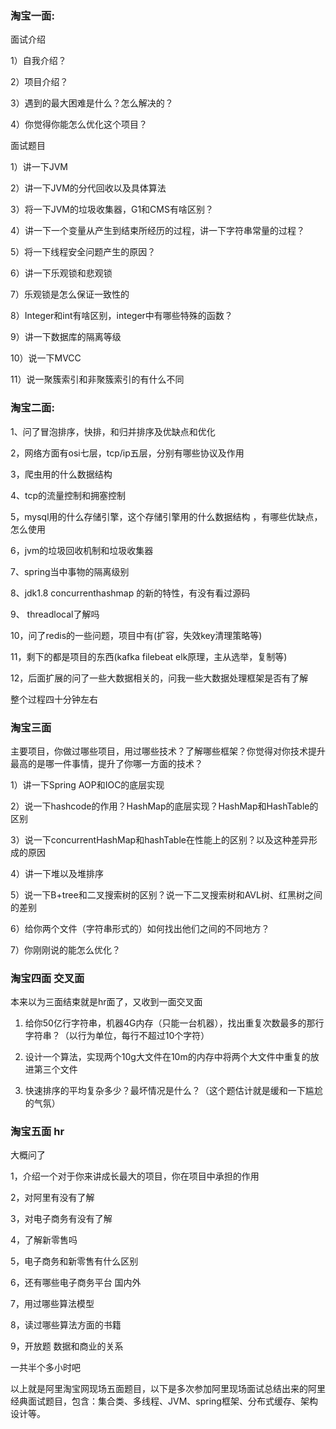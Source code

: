 ### 淘宝一面:
面试介绍

1）自我介绍？

2）项目介绍？

3）遇到的最大困难是什么？怎么解决的？

4）你觉得你能怎么优化这个项目？

面试题目

1）讲一下JVM

2）讲一下JVM的分代回收以及具体算法

3）将一下JVM的垃圾收集器，G1和CMS有啥区别？

4）讲一下一个变量从产生到结束所经历的过程，讲一下字符串常量的过程？

5）将一下线程安全问题产生的原因？

6）讲一下乐观锁和悲观锁

7）乐观锁是怎么保证一致性的

8）Integer和int有啥区别，integer中有哪些特殊的函数？

9）讲一下数据库的隔离等级

10）说一下MVCC

11）说一聚簇索引和非聚簇索引的有什么不同

### 淘宝二面:
1、问了冒泡排序，快排，和归并排序及优缺点和优化

2，网络方面有osi七层，tcp/ip五层，分别有哪些协议及作用

3，爬虫用的什么数据结构

4、tcp的流量控制和拥塞控制

5，mysql用的什么存储引擎，这个存储引擎用的什么数据结构 ，有哪些优缺点，怎么使用

6，jvm的垃圾回收机制和垃圾收集器

7、spring当中事物的隔离级别

8、jdk1.8 concurrenthashmap 的新的特性，有没有看过源码

9、 threadlocal了解吗

10，问了redis的一些问题，项目中有(扩容，失效key清理策略等)

11，剩下的都是项目的东西(kafka filebeat elk原理，主从选举，复制等)

12，后面扩展的问了一些大数据相关的，问我一些大数据处理框架是否有了解

整个过程四十分钟左右

### 淘宝三面
主要项目，你做过哪些项目，用过哪些技术？了解哪些框架？你觉得对你技术提升最高的是哪一件事情，提升了你哪一方面的技术？

1）讲一下Spring AOP和IOC的底层实现

2）说一下hashcode的作用？HashMap的底层实现？HashMap和HashTable的区别

3）说一下concurrentHashMap和hashTable在性能上的区别？以及这种差异形成的原因

4）讲一下堆以及堆排序

5）说一下B+tree和二叉搜索树的区别？说一下二叉搜索树和AVL树、红黑树之间的差别

6）给你两个文件（字符串形式的）如何找出他们之间的不同地方？

7）你刚刚说的能怎么优化？

### 淘宝四面 交叉面
本来以为三面结束就是hr面了，又收到一面交叉面

1. 给你50亿行字符串，机器4G内存（只能一台机器），找出重复次数最多的那行字符串？（以行为单位，每行不超过10个字符）

2. 设计一个算法，实现两个10g大文件在10m的内存中将两个大文件中重复的放进第三个文件

3. 快速排序的平均复杂多少？最坏情况是什么？（这个题估计就是缓和一下尴尬的气氛）

### 淘宝五面 hr
大概问了

1，介绍一个对于你来讲成长最大的项目，你在项目中承担的作用

2，对阿里有没有了解

3，对电子商务有没有了解

4，了解新零售吗

5，电子商务和新零售有什么区别

6，还有哪些电子商务平台 国内外

7，用过哪些算法模型

8，读过哪些算法方面的书籍

9，开放题 数据和商业的关系

一共半个多小时吧

以上就是阿里淘宝网现场五面题目，以下是多次参加阿里现场面试总结出来的阿里经典面试题目，包含：集合类、多线程、JVM、spring框架、分布式缓存、架构设计等。
